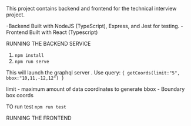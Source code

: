 This project contains backend and frontend for the technical interview project. 

-Backend Built with NodeJS (TypeScript), Express, and Jest for testing. 
-Frontend Built with React (Typescript)

RUNNING THE BACKEND SERVICE
1. `npm install`
2. `npm run serve`

This will launch the graphql server . Use query:
`{
  getCoords(limit:"5", bbox:"10,11,-12,12")
}`   

limit - maximum amount of data coordinates to generate
bbox - Boundary box coords

TO run test `npm run test`

RUNNING THE FRONTEND 